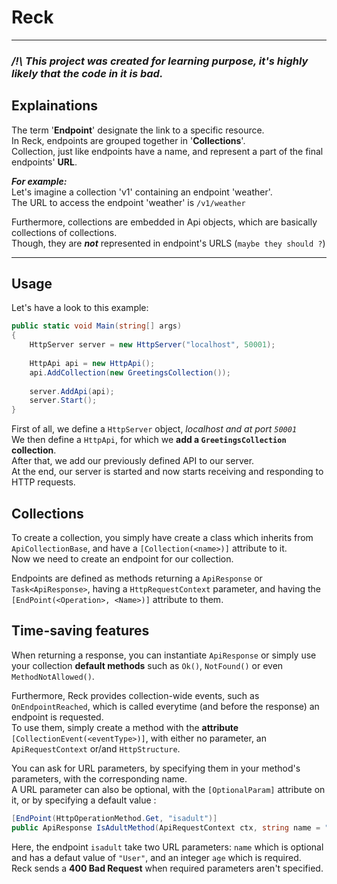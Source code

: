 #   Reck
___

### */!\ This project was created for learning purpose, it's highly likely that the code in it is bad.*  

## Explainations
The term '**Endpoint**' designate the link to a specific resource.  
In Reck, endpoints are grouped together in '**Collections**'.  
Collection, just like endpoints have a name, and represent a part of the final endpoints' **URL**.  

**_For example:_**  
Let's imagine a collection 'v1' containing an endpoint 'weather'.  
The URL to access the endpoint 'weather' is `/v1/weather`  

Furthermore, collections are embedded in Api objects, which are basically collections of collections.  
Though, they are **_not_** represented in endpoint's URLS (`maybe they should ?`)  

---
## Usage

Let's have a look to this example:
```csharp
public static void Main(string[] args)
{
    HttpServer server = new HttpServer("localhost", 50001);
    
    HttpApi api = new HttpApi();
    api.AddCollection(new GreetingsCollection());
    
    server.AddApi(api);
    server.Start();
}
```

First of all, we define a `HttpServer` object, _localhost and at port `50001`_  
We then define a `HttpApi`, for which we **add a `GreetingsCollection` collection**.  
After that, we add our previously defined API to our server.  
At the end, our server is started and now starts receiving and responding to HTTP requests.  

## Collections

To create a collection, you simply have create a class which inherits from `ApiCollectionBase`, and have a `[Collection(<name>)]` attribute to it.  
Now we need to create an endpoint for our collection.  

Endpoints are defined as methods returning a `ApiResponse` or `Task<ApiResponse>`, having a `HttpRequestContext` parameter, and having the `[EndPoint(<Operation>, <Name>)]` attribute to them.

##  Time-saving features

When returning a response, you can instantiate `ApiResponse` or simply use your collection **default methods** such as `Ok()`, `NotFound()` or even `MethodNotAllowed()`.

Furthermore, Reck provides collection-wide events, such as `OnEndpointReached`, which is called everytime (and before the response) an endpoint is requested.  
To use them, simply create a method with the **attribute** `[CollectionEvent(<eventType>)]`, with either no parameter, an `ApiRequestContext` or/and `HttpStructure`.  

You can ask for URL parameters, by specifying them in your method's parameters, with the corresponding name.  
A URL parameter can also be optional, with the `[OptionalParam]` attribute on it, or by specifying a default value :  

```csharp
[EndPoint(HttpOperationMethod.Get, "isadult")]
public ApiResponse IsAdultMethod(ApiRequestContext ctx, string name = "User", int age)
```

Here, the endpoint `isadult` take two URL parameters: `name` which is optional and has a defaut value of `"User"`, and an integer `age` which is required.  
Reck sends a **400 Bad Request** when required parameters aren't specified.
